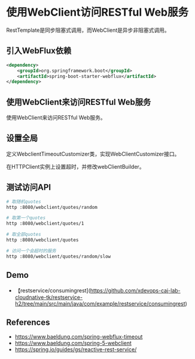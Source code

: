 # 使用WebClient访问RESTful Web服务

RestTemplate是同步阻塞式调用，而WebClient是异步非阻塞式调用。


## 引入WebFlux依赖

```xml
<dependency>
    <groupId>org.springframework.boot</groupId>
    <artifactId>spring-boot-starter-webflux</artifactId>
</dependency>
```

## 使用WebClient来访问RESTful Web服务

使用WebClient来访问RESTful Web服务。

## 设置全局

定义WebclientTimeoutCustomizer类，实现WebClientCustomizer接口。

在HTTPClient实例上设置超时，并修改webClientBuilder。


## 测试访问API

```bash
# 取随机quotes
http :8080/webclient/quotes/random

# 取第一个quotes
http :8080/webclient/quotes/1

# 取全部quotes
http :8080/webclient/quotes

# 访问一个会超时的服务
http :8080/webclient/quotes/random/slow
```

## Demo

- 【restservice/consumingrest](https://github.com/xdevops-caj-lab-cloudnative-tk/restservice-h2/tree/main/src/main/java/com/example/restservice/consumingrest)

## References

- https://www.baeldung.com/spring-webflux-timeout
- https://www.baeldung.com/spring-5-webclient
- https://spring.io/guides/gs/reactive-rest-service/